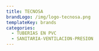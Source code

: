 ```yaml
---
title: TECNOSA
brandLogo: /img/logo-tecnosa.png
templateKey: brands
categories:
  - TUBERIAS EN PVC			
  - SANITARIA-VENTILACION-PRESION
---
```

